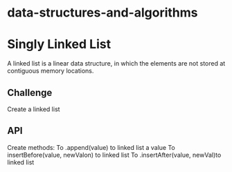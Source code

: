 # data-structures-and-algorithms

# Singly Linked List
A linked list is a linear data structure, in which the elements are not stored at contiguous memory locations.

## Challenge
Create a linked list


## API
Create methods:
To .append(value) to linked list a value
To insertBefore(value, newValon) to linked list 
To .insertAfter(value, newVal)to linked list 